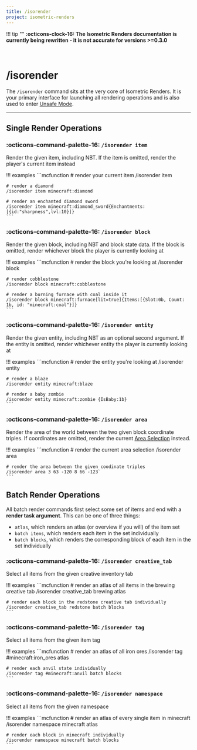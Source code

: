```yaml
---
title: /isorender
project: isometric-renders
---
```


!!! tip ""
    **:octicons-clock-16: The Isometric Renders documentation is currently being rewritten - it is not accurate for versions >=0.3.0**

<br>

# /isorender

The `/isorender` command sits at the very core of Isometric Renders. It is your primary interface for launching all rendering operations and is also used to enter [Unsafe Mode](home.md#unsafe-mode).

***

## Single Render Operations

### :octicons-command-palette-16: `/isorender item`
Render the given item, including NBT. If the item is omitted, render the player's current item instead

!!! examples
    ```mcfunction
    # render your current item
    /isorender item 

    # render a diamond
    /isorender item minecraft:diamond 

    # render an enchanted diamond sword
    /isorender item minecraft:diamond_sword{Enchantments:[{id:"sharpness",lvl:10}]}
    ```

### :octicons-command-palette-16: `/isorender block`
Render the given block, including NBT and block state data. If the block is omitted, render whichever block the player is currently looking at

!!! examples
    ```mcfunction
    # render the block you're looking at
    /isorender block

    # render cobblestone
    /isorender block minecraft:cobblestone

    # render a burning furnace with coal inside it
    /isorender block minecraft:furnace[lit=true]{Items:[{Slot:0b, Count: 1b, id: "minecraft:coal"}]}
    ```

### :octicons-command-palette-16: `/isorender entity`
Render the given entity, including NBT as an optional second argument. If the entity is omitted, render whichever entity the player is currently looking at

!!! examples
    ```mcfunction
    # render the entity you're looking at
    /isorender entity

    # render a blaze
    /isorender entity minecraft:blaze

    # render a baby zombie
    /isorender entity minecraft:zombie {IsBaby:1b}
    ```

### :octicons-command-palette-16: `/isorender area`
Render the area of the world between the two given block coordinate triples. If coordinates are omitted, render the current [Area Selection](home.md#visual-area-selection) instead.

!!! examples
    ```mcfunction
    # render the current area selection
    /isorender area

    # render the area between the given coodinate triples
    /isorender area 3 63 -120 8 66 -123`
    ```
   
## Batch Render Operations

All batch render commands first select some set of items and end with a **render task argument**. This can be one of three things:

 - `atlas`, which renders an atlas (or overview if you will) of the item set
 - `batch items`, which renders each item in the set individually
 - `batch blocks`, which renders the corresponding block of each item in the set individually

### :octicons-command-palette-16: `/isorender creative_tab`

Select all items from the given creative inventory tab

!!! examples
    ```mcfunction
    # render an atlas of all items in the brewing creative tab
    /isorender creative_tab brewing atlas

    # render each block in the redstone creative tab individually
    /isorender creative_tab redstone batch blocks
    ```

### :octicons-command-palette-16: `/isorender tag`

Select all items from the given item tag

!!! examples
    ```mcfunction
    # render an atlas of all iron ores
    /isorender tag #minecraft:iron_ores atlas

    # render each anvil state individually
    /isorender tag #minecraft:anvil batch blocks
    ```

### :octicons-command-palette-16: `/isorender namespace`

Select all items from the given namespace

!!! examples
    ```mcfunction
    # render an atlas of every single item in minecraft
    /isorender namespace minecraft atlas

    # render each block in minecraft individually
    /isorender namespace minecraft batch blocks
    ```